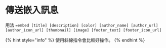 # 傳送嵌入訊息

用法 `=embed [title] [description] [color] [author_name] [author_url] [author_icon_url] [thumbnail] [image] [footer_text] [footer_icon_url]`

{% hint style="info" %}
使用斜線指令會比較好操作。
{% endhint %}
